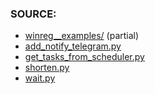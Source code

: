 ### SOURCE:
 * [winreg__examples/](https://github.com/gil9red/SimplePyScripts/tree/a1f234c88a434d15b4b9771f3818568d575beef5/winreg__examples) (partial)
 * [add_notify_telegram.py](https://github.com/gil9red/telegram_notifications_bot/blob/c1077c3971f6ad1f1daa8abb81921a5f67cfc5ff/add_notify_use_web.py)
 * [get_tasks_from_scheduler.py](https://github.com/gil9red/SimplePyScripts/blob/8b8fabb78bc9649913a44598f8bee4e4fb53ada7/winapi__windows__ctypes/get_tasks_from_scheduler.py)
 * [shorten.py](https://github.com/gil9red/SimplePyScripts/blob/cd5bf42742b2de4706a82aecb00e20ca0f043f8e/shorten.py)
 * [wait.py](https://github.com/gil9red/SimplePyScripts/blob/8fa9b9c23d10b5ee7ff0161da997b463f7a861bf/wait/wait.py)
